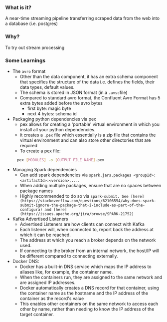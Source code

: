 
### What is it?
A near-time streaming pipeline transferring scraped data from the web into a database (i.e. postgres)

### Why?
To try out stream processing

### Some Learnings
- The `avro` format
  - Other than the data component, it has an extra schema component that specifies the structure of the data i.e. defines the fields, their data types, default values.
  - The schema is stored in JSON format (in a `.avsc`file)
  - Compared to standard avro format, the Confluent Avro Format has 5 extra bytes added before the avro bytes
    - first byte: magic byte
    - next 4 bytes: schema id
- Packaging python dependencies via pex
  - pex allows for creating a 'portable' virtual environment in which you install all your python dependencies.
  - it creates a `.pex` file which essentially is a zip file that contains the virtual environment and can also store other directories that are required
  - To create a pex file:
  ``` bash 
    pex [MODULES] -o [OUTPUT_FILE_NAME].pex
  ```
- Managing Spark dependencies
  - Can add spark dependencies via `spark.jars.packages
   <groupId>:<artifactId>:<version>,...`.
  - When adding multiple packages, ensure that are no spaces between package names 
  - Highly recommended to do so via `spark-submit. See [here](https://stackoverflow.com/questions/62106554/why-does-spark-submit-ignore-the-package-that-i-include-as-part-of-the-configura) and [here](https://issues.apache.org/jira/browse/SPARK-21752)`
- Kafka Advertised Listeners
  - Advertised Listeners are how clients can connect with Kafka
  - Each listener will, when connected to, report back the address at which it can be reached. 
  - The address at which you reach a broker depends on the network used. 
  - If connecting to the broker from an internal network, the host/IP will be different compared to connecting externally.
- Docker DNS:
  - Docker has a built-in DNS service which maps the IP address to aliases like, for example, the container name.
  - When the containers run, they are assigned to the same network and are assigned IP addresses.
  - Docker automatically creates a DNS record for that container, using the container name as the hostname and the IP address of the container as the record's value 
  - This enables other containers on the same network to access each other by name, rather than needing to know the IP address of the target container.
